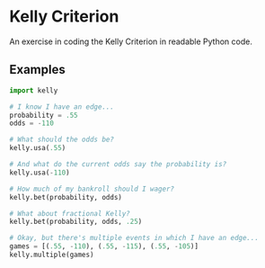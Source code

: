 # Kelly Criterion

An exercise in coding the Kelly Criterion in readable Python code.


## Examples

```python
import kelly

# I know I have an edge...
probability = .55
odds = -110

# What should the odds be?
kelly.usa(.55)

# And what do the current odds say the probability is?
kelly.usa(-110)

# How much of my bankroll should I wager?
kelly.bet(probability, odds)

# What about fractional Kelly?
kelly.bet(probability, odds, .25)

# Okay, but there's multiple events in which I have an edge...
games = [(.55, -110), (.55, -115), (.55, -105)]
kelly.multiple(games)
```
